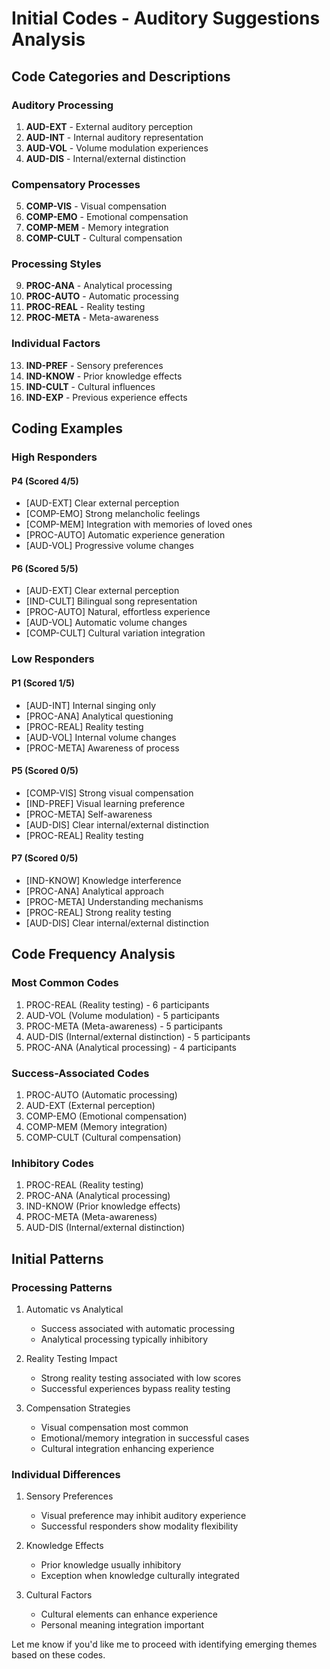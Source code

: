 # Initial Codes - Auditory Suggestions Analysis

## Code Categories and Descriptions

### Auditory Processing
1. **AUD-EXT** - External auditory perception
2. **AUD-INT** - Internal auditory representation
3. **AUD-VOL** - Volume modulation experiences
4. **AUD-DIS** - Internal/external distinction

### Compensatory Processes
5. **COMP-VIS** - Visual compensation
6. **COMP-EMO** - Emotional compensation
7. **COMP-MEM** - Memory integration
8. **COMP-CULT** - Cultural compensation

### Processing Styles
9. **PROC-ANA** - Analytical processing
10. **PROC-AUTO** - Automatic processing
11. **PROC-REAL** - Reality testing
12. **PROC-META** - Meta-awareness

### Individual Factors
13. **IND-PREF** - Sensory preferences
14. **IND-KNOW** - Prior knowledge effects
15. **IND-CULT** - Cultural influences
16. **IND-EXP** - Previous experience effects

## Coding Examples

### High Responders

#### P4 (Scored 4/5)
- [AUD-EXT] Clear external perception
- [COMP-EMO] Strong melancholic feelings
- [COMP-MEM] Integration with memories of loved ones
- [PROC-AUTO] Automatic experience generation
- [AUD-VOL] Progressive volume changes

#### P6 (Scored 5/5)
- [AUD-EXT] Clear external perception
- [IND-CULT] Bilingual song representation
- [PROC-AUTO] Natural, effortless experience
- [AUD-VOL] Automatic volume changes
- [COMP-CULT] Cultural variation integration

### Low Responders

#### P1 (Scored 1/5)
- [AUD-INT] Internal singing only
- [PROC-ANA] Analytical questioning
- [PROC-REAL] Reality testing
- [AUD-VOL] Internal volume changes
- [PROC-META] Awareness of process

#### P5 (Scored 0/5)
- [COMP-VIS] Strong visual compensation
- [IND-PREF] Visual learning preference
- [PROC-META] Self-awareness
- [AUD-DIS] Clear internal/external distinction
- [PROC-REAL] Reality testing

#### P7 (Scored 0/5)
- [IND-KNOW] Knowledge interference
- [PROC-ANA] Analytical approach
- [PROC-META] Understanding mechanisms
- [PROC-REAL] Strong reality testing
- [AUD-DIS] Clear internal/external distinction

## Code Frequency Analysis

### Most Common Codes
1. PROC-REAL (Reality testing) - 6 participants
2. AUD-VOL (Volume modulation) - 5 participants
3. PROC-META (Meta-awareness) - 5 participants
4. AUD-DIS (Internal/external distinction) - 5 participants
5. PROC-ANA (Analytical processing) - 4 participants

### Success-Associated Codes
1. PROC-AUTO (Automatic processing)
2. AUD-EXT (External perception)
3. COMP-EMO (Emotional compensation)
4. COMP-MEM (Memory integration)
5. COMP-CULT (Cultural compensation)

### Inhibitory Codes
1. PROC-REAL (Reality testing)
2. PROC-ANA (Analytical processing)
3. IND-KNOW (Prior knowledge effects)
4. PROC-META (Meta-awareness)
5. AUD-DIS (Internal/external distinction)

## Initial Patterns

### Processing Patterns
1. Automatic vs Analytical
   - Success associated with automatic processing
   - Analytical processing typically inhibitory

2. Reality Testing Impact
   - Strong reality testing associated with low scores
   - Successful experiences bypass reality testing

3. Compensation Strategies
   - Visual compensation most common
   - Emotional/memory integration in successful cases
   - Cultural integration enhancing experience

### Individual Differences
1. Sensory Preferences
   - Visual preference may inhibit auditory experience
   - Successful responders show modality flexibility

2. Knowledge Effects
   - Prior knowledge usually inhibitory
   - Exception when knowledge culturally integrated

3. Cultural Factors
   - Cultural elements can enhance experience
   - Personal meaning integration important

Let me know if you'd like me to proceed with identifying emerging themes based on these codes. 